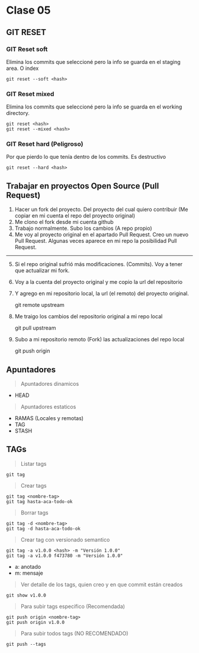 # Clase 05

## GIT RESET

### GIT Reset soft
Elimina los commits que seleccioné pero la info se guarda en el staging area. O index

    git reset --soft <hash>

### GIT Reset mixed
Elimina los commits que seleccioné pero la info se guarda en el working directory.

    git reset <hash>
    git reset --mixed <hash>

### GIT Reset hard (Peligroso)
Por que pierdo lo que tenía dentro de los commits. Es destructivo

    git reset --hard <hash>

## Trabajar en proyectos Open Source (Pull Request)

1. Hacer un fork del proyecto. Del proyecto del cual quiero contribuir (Me copiar en mi cuenta el repo del proyecto original)
2. Me clono el fork desde mi cuenta github
3. Trabajo normalmente. Subo los cambios (A repo propio)
4. Me voy al proyecto original en el apartado Pull Request. Creo un nuevo Pull Request. Algunas veces aparece en mi repo la posibilidad Pull Request.
---
5. Si el repo original sufrió más modificaciones. (Commits). Voy a tener que actualizar mi fork.
6. Voy a la cuenta del proyecto original y me copio la url del repositorio
7. Y agrego en mi repositorio local, la url (el remoto) del proyecto original.

    git remote upstream <URL-repositorio-original>

8. Me traigo los cambios del repositorio original a mi repo local

    git pull upstream <rama-que-quiero-actualizar>

9. Subo a mi repositorio remoto (Fork) las actualizaciones del repo local

    git push origin <rama-a-actualizar>

## Apuntadores

> Apuntadores dinamicos

* HEAD

> Apuntadores estaticos

* RAMAS (Locales y remotas)
* TAG
* STASH
## TAGs

> Listar tags

    git tag

> Crear tags

    git tag <nombre-tag>
    git tag hasta-aca-todo-ok

> Borrar tags

    git tag -d <nombre-tag>
    git tag -d hasta-aca-todo-ok

> Crear tag con versionado semantico

    git tag -a v1.0.0 <hash> -m "Versión 1.0.0"
    git tag -a v1.0.0 f473780 -m "Versión 1.0.0"

* a: anotado
* m: mensaje

> Ver detalle de los tags, quien creo y en que commit están creados

    git show v1.0.0

> Para subir tags especifico (Recomendada)

    git push origin <nombre-tag>
    git push origin v1.0.0

> Para subir todos tags (NO RECOMENDADO)

    git push --tags










